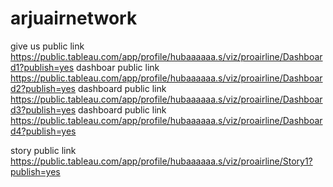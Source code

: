 # arjuairnetwork


give us public link https://public.tableau.com/app/profile/hubaaaaaa.s/viz/proairline/Dashboard1?publish=yes
dashboar public link https://public.tableau.com/app/profile/hubaaaaaa.s/viz/proairline/Dashboard2?publish=yes
dashboard public link https://public.tableau.com/app/profile/hubaaaaaa.s/viz/proairline/Dashboard3?publish=yes
dashboard public link https://public.tableau.com/app/profile/hubaaaaaa.s/viz/proairline/Dashboard4?publish=yes

story public link https://public.tableau.com/app/profile/hubaaaaaa.s/viz/proairline/Story1?publish=yes
